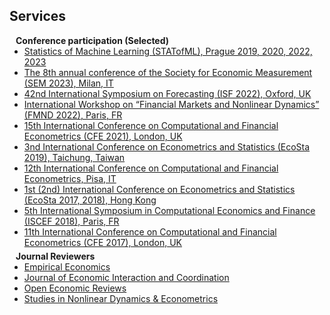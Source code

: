 ## Services

<h4 style="margin:0 10px 0;">Conference participation (Selected)</h4>

<ul style="margin:0 0 5px;">
  <li><a href="#"><autocolor>  Statistics of Machine Learning (STATofML), Prague 2019, 2020, 2022, 2023</autocolor></a></li>
  <li><a href="#"><autocolor> The 8th annual conference of the Society for Economic Measurement (SEM 2023), Milan, IT </autocolor></a></li>
  <li><a href="#"><autocolor> 42nd International Symposium on Forecasting (ISF 2022), Oxford, UK</autocolor></a></li>
  <li><a href="#"><autocolor> International Workshop on “Financial Markets and Nonlinear Dynamics” (FMND 2022), Paris, FR </autocolor></a></li>
  <li><a href="#"><autocolor> 15th International Conference on Computational and Financial Econometrics (CFE 2021), London, UK</autocolor></a></li>
  <li><a href="#"><autocolor> 3nd International Conference on Econometrics and Statistics (EcoSta 2019), Taichung, Taiwan</autocolor></a></li>
  <li><a href="#"><autocolor> 12th International Conference on Computational and Financial Econometrics, Pisa, IT</autocolor></a></li>
  <li><a href="#"><autocolor>  1st (2nd) International Conference on Econometrics and Statistics (EcoSta 2017, 2018), Hong Kong </autocolor></a></li>
  <li><a href="#"><autocolor> 5th International Symposium in Computational Economics and Finance (ISCEF 2018), Paris, FR </autocolor></a></li>
  <li><a href="#"><autocolor> 11th International Conference on Computational and Financial Econometrics (CFE 2017), London, UK</autocolor></a></li>
</ul>

<h4 style="margin:0 10px 0;">Journal Reviewers</h4>

<ul style="margin:0 0 20px;">
  <li><a href="#"><autocolor>Empirical Economics</autocolor></a></li>
  <li><a href="#"><autocolor>Journal of Economic Interaction and Coordination</autocolor></a></li>
  <li><a href="#"><autocolor>Open Economic Reviews</autocolor></a></li>
  <li><a href="#"><autocolor>Studies in Nonlinear Dynamics &amp; Econometrics</autocolor></a></li>
</ul>